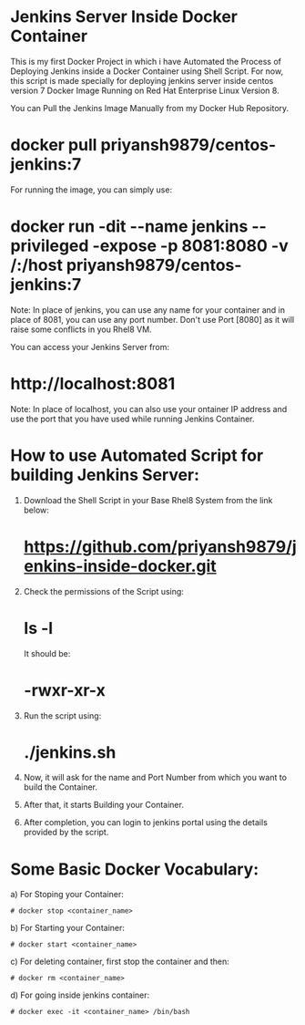 # Jenkins Server Inside Docker Container

This is my first Docker Project in which i have Automated the Process of Deploying Jenkins inside a Docker Container using Shell Script. For now, this script is made specially for deploying jenkins server inside centos version 7 Docker Image Running on Red Hat Enterprise Linux Version 8.

You can Pull the Jenkins Image Manually from my Docker Hub Repository.
# docker pull priyansh9879/centos-jenkins:7

For running the image, you can simply use:
# docker run -dit --name jenkins --privileged -expose -p 8081:8080 -v /:/host priyansh9879/centos-jenkins:7

Note: In place of jenkins, you can use any name for your container and in place of 8081, you can use any port number. Don't use Port [8080] as it will raise some conflicts in you Rhel8 VM.

You can access your Jenkins Server from:
# http://localhost:8081

Note: In place of localhost, you can also use your ontainer IP address and use the port that you have used while running Jenkins Container.

# How to use Automated Script for building Jenkins Server:

1. Download the Shell Script in your Base Rhel8 System from the link below:
	# https://github.com/priyansh9879/jenkins-inside-docker.git

2. Check the permissions of the Script using:
	# ls -l
   It should be:
	# -rwxr-xr-x

3. Run the script using:
	# ./jenkins.sh

4. Now, it will ask for the name and Port Number from which you want to build the Container.

5. After that, it starts Building your Container.

6. After completion, you can login to jenkins portal using the details provided by the script.

# Some Basic Docker Vocabulary:

a) For Stoping your Container:
	
	# docker stop <container_name>

b) For Starting your Container:
	
	# docker start <container_name>

c) For deleting container, first stop the container and then:
	
	# docker rm <container_name>

d) For going inside jenkins container:
	
	# docker exec -it <container_name> /bin/bash
